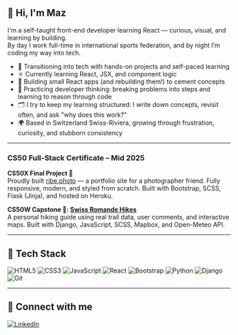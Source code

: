 ## 👋 Hi, I'm Maz

I'm a self-taught front-end developer learning React — curious, visual, and learning by building.  
By day I work full-time in international sports federation, and by night I’m coding my way into tech.

- 🔄 Transitioning into tech with hands-on projects and self-paced learning
- ⚛️ Currently learning React, JSX, and component logic
- 🧪 Building small React apps (and rebuilding them!) to cement concepts
- 🧠 Practicing developer thinking: breaking problems into steps and learning to reason through code
- 🗂 I try to keep my learning structured: I write down concepts, revisit often, and ask "why does this work?"
- 🌍 Based in Switzerland Swiss-Riviera, growing through frustration, curiosity, and stubborn consistency

---

### CS50 Full-Stack Certificate – Mid 2025

**CS50X Final Project 📸**  
Proudly built [ribe.photo](https://ribe.photo/) — a portfolio site for a photographer friend. Fully responsive, modern, and styled from scratch. Built with Bootstrap, SCSS, Flask (Jinja), and hosted on Heroku.

**CS50W Capstone 🥾: [Swiss Romande Hikes](https://capstone-jaq1.onrender.com)**  
A personal hiking guide using real trail data, user comments, and interactive maps. Built with Django, JavaScript, SCSS, Mapbox, and Open-Meteo API.

---

## 🧰 Tech Stack

![HTML5](https://img.shields.io/badge/HTML5-orange?style=flat&logo=html5&logoColor=white)
![CSS3](https://img.shields.io/badge/CSS3-blue?style=flat&logo=css3&logoColor=white)
![JavaScript](https://img.shields.io/badge/JavaScript-yellow?style=flat&logo=javascript&logoColor=black)
![React](https://img.shields.io/badge/React-61DAFB?style=flat&logo=react&logoColor=black)
![Bootstrap](https://img.shields.io/badge/Bootstrap-563d7c?style=flat&logo=bootstrap&logoColor=white)
![Python](https://img.shields.io/badge/Python-3776AB?style=flat&logo=python&logoColor=white)
![Django](https://img.shields.io/badge/Django-092E20?style=flat&logo=django&logoColor=white)
![Git](https://img.shields.io/badge/Git-F05032?style=flat&logo=git&logoColor=white)

---

## 🔗 Connect with me

[![LinkedIn](https://img.shields.io/badge/LinkedIn-blue?style=flat&logo=linkedin)](https://www.linkedin.com/in/maz007/)

